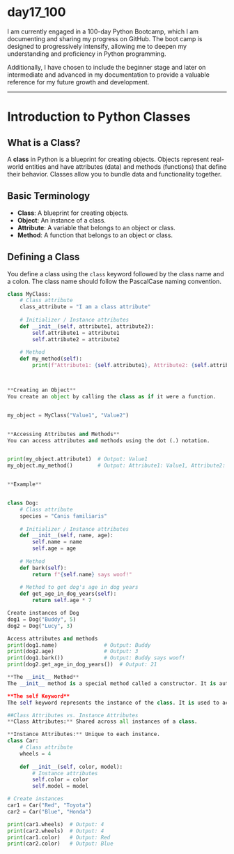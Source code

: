 # day17_100
I am currently engaged in a 100-day Python Bootcamp, which I am documenting and sharing my progress on GitHub. The boot camp is designed to progressively intensify, allowing me to deepen my understanding and proficiency in Python programming.

Additionally, I have chosen to include the beginner stage and later on intermediate and advanced in my documentation to provide a valuable reference for my future growth and development.

-------------------------------------------------------

# Introduction to Python Classes

## What is a Class?

A **class** in Python is a blueprint for creating objects. Objects represent real-world entities and have attributes (data) and methods (functions) that define their behavior. Classes allow you to bundle data and functionality together.

## Basic Terminology

- **Class**: A blueprint for creating objects.
- **Object**: An instance of a class.
- **Attribute**: A variable that belongs to an object or class.
- **Method**: A function that belongs to an object or class.

## Defining a Class

You define a class using the `class` keyword followed by the class name and a colon. The class name should follow the PascalCase naming convention.

```python
class MyClass:
    # Class attribute
    class_attribute = "I am a class attribute"
    
    # Initializer / Instance attributes
    def __init__(self, attribute1, attribute2):
        self.attribute1 = attribute1
        self.attribute2 = attribute2
        
    # Method
    def my_method(self):
        print(f"Attribute1: {self.attribute1}, Attribute2: {self.attribute2}")



**Creating an Object**
You create an object by calling the class as if it were a function.


my_object = MyClass("Value1", "Value2")


**Accessing Attributes and Methods**
You can access attributes and methods using the dot (.) notation.


print(my_object.attribute1)  # Output: Value1
my_object.my_method()        # Output: Attribute1: Value1, Attribute2: Value2


**Example**


class Dog:
    # Class attribute
    species = "Canis familiaris"
    
    # Initializer / Instance attributes
    def __init__(self, name, age):
        self.name = name
        self.age = age
    
    # Method
    def bark(self):
        return f"{self.name} says woof!"
    
    # Method to get dog's age in dog years
    def get_age_in_dog_years(self):
        return self.age * 7

Create instances of Dog
dog1 = Dog("Buddy", 5)
dog2 = Dog("Lucy", 3)

Access attributes and methods
print(dog1.name)               # Output: Buddy
print(dog2.age)                # Output: 3
print(dog1.bark())             # Output: Buddy says woof!
print(dog2.get_age_in_dog_years())  # Output: 21

**The __init__ Method**
The __init__ method is a special method called a constructor. It is automatically called when an object is created from a class and allows the class to initialize the object's attributes.

**The self Keyword**
The self keyword represents the instance of the class. It is used to access variables and methods associated with the current object.

##Class Attributes vs. Instance Attributes
**Class Attributes:** Shared across all instances of a class.

**Instance Attributes:** Unique to each instance.
class Car:
    # Class attribute
    wheels = 4
    
    def __init__(self, color, model):
        # Instance attributes
        self.color = color
        self.model = model

# Create instances
car1 = Car("Red", "Toyota")
car2 = Car("Blue", "Honda")

print(car1.wheels)  # Output: 4
print(car2.wheels)  # Output: 4
print(car1.color)   # Output: Red
print(car2.color)   # Output: Blue


